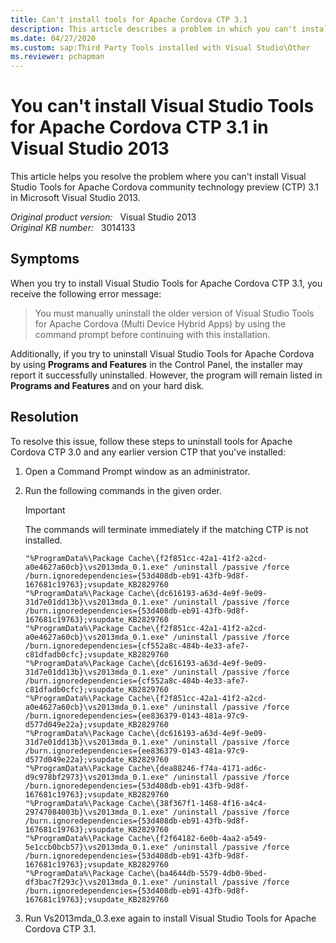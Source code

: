 ```yaml
---
title: Can't install tools for Apache Cordova CTP 3.1
description: This article describes a problem in which you can't install Visual Studio Tools for Apache Cordova CTP 3.1 in Visual Studio 2013.
ms.date: 04/27/2020
ms.custom: sap:Third Party Tools installed with Visual Studio\Other
ms.reviewer: pchapman
---
```

# You can't install Visual Studio Tools for Apache Cordova CTP 3.1 in Visual Studio 2013

This article helps you resolve the problem where you can't install Visual Studio Tools for Apache Cordova community technology preview (CTP) 3.1 in Microsoft Visual Studio 2013.

_Original product version:_ &nbsp; Visual Studio 2013  
_Original KB number:_ &nbsp; 3014133

## Symptoms

When you try to install Visual Studio Tools for Apache Cordova CTP 3.1, you receive the following error message:

> You must manually uninstall the older version of Visual Studio Tools for Apache Cordova (Multi Device Hybrid Apps) by using the command prompt before continuing with this installation.

Additionally, if you try to uninstall Visual Studio Tools for Apache Cordova by using **Programs and Features** in the Control Panel, the installer may report it successfully uninstalled. However, the program will remain listed in **Programs and Features** and on your hard disk.

## Resolution

To resolve this issue, follow these steps to uninstall tools for Apache Cordova CTP 3.0 and any earlier version CTP that you've installed:

1. Open a Command Prompt window as an administrator.
2. Run the following commands in the given order.

    > [!IMPORTANT]
    > The commands will terminate immediately if the matching CTP is not installed.

    ```console
    "%ProgramData%\Package Cache\{f2f851cc-42a1-41f2-a2cd-a0e4627a60cb}\vs2013mda_0.1.exe" /uninstall /passive /force /burn.ignoredependencies={53d408db-eb91-43fb-9d8f-167681c19763};vsupdate_KB2829760
    "%ProgramData%\Package Cache\{dc616193-a63d-4e9f-9e09-31d7e01dd13b}\vs2013mda_0.1.exe" /uninstall /passive /force /burn.ignoredependencies={53d408db-eb91-43fb-9d8f-167681c19763};vsupdate_KB2829760
    "%ProgramData%\Package Cache\{f2f851cc-42a1-41f2-a2cd-a0e4627a60cb}\vs2013mda_0.1.exe" /uninstall /passive /force /burn.ignoredependencies={cf552a8c-484b-4e33-afe7-c81dfadb0cfc};vsupdate_KB2829760
    "%ProgramData%\Package Cache\{dc616193-a63d-4e9f-9e09-31d7e01dd13b}\vs2013mda_0.1.exe" /uninstall /passive /force /burn.ignoredependencies={cf552a8c-484b-4e33-afe7-c81dfadb0cfc};vsupdate_KB2829760
    "%ProgramData%\Package Cache\{f2f851cc-42a1-41f2-a2cd-a0e4627a60cb}\vs2013mda_0.1.exe" /uninstall /passive /force /burn.ignoredependencies={ee836379-0143-481a-97c9-d577d049e22a};vsupdate_KB2829760
    "%ProgramData%\Package Cache\{dc616193-a63d-4e9f-9e09-31d7e01dd13b}\vs2013mda_0.1.exe" /uninstall /passive /force /burn.ignoredependencies={ee836379-0143-481a-97c9-d577d049e22a};vsupdate_KB2829760
    "%ProgramData%\Package Cache\{dea88246-f74a-4171-ad6c-d9c978bf2973}\vs2013mda_0.1.exe" /uninstall /passive /force /burn.ignoredependencies={53d408db-eb91-43fb-9d8f-167681c19763};vsupdate_KB2829760
    "%ProgramData%\Package Cache\{38f367f1-1468-4f16-a4c4-29747084003b}\vs2013mda_0.1.exe" /uninstall /passive /force /burn.ignoredependencies={53d408db-eb91-43fb-9d8f-167681c19763};vsupdate_KB2829760
    "%ProgramData%\Package Cache\{f2f64182-6e0b-4aa2-a549-5e1ccb0bcb57}\vs2013mda_0.1.exe" /uninstall /passive /force /burn.ignoredependencies={53d408db-eb91-43fb-9d8f-167681c19763};vsupdate_KB2829760
    "%ProgramData%\Package Cache\{ba4644db-5579-4db0-9bed-df3bac7f293c}\vs2013mda_0.1.exe" /uninstall /passive /force /burn.ignoredependencies={53d408db-eb91-43fb-9d8f-167681c19763};vsupdate_KB2829760
    ```

3. Run Vs2013mda_0.3.exe again to install Visual Studio Tools for Apache Cordova CTP 3.1.
